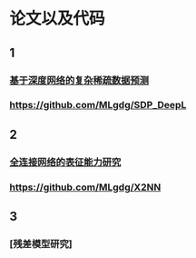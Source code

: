 # 论文以及代码  
## 1  
### [基于深度网络的复杂稀疏数据预测](https://github.com/MLgdg/SDP_DeepL)  
### https://github.com/MLgdg/SDP_DeepL

## 2   
### [全连接网络的表征能力研究](https://github.com/MLgdg/X2NN)  
### https://github.com/MLgdg/X2NN

## 3
### [残差模型研究]
